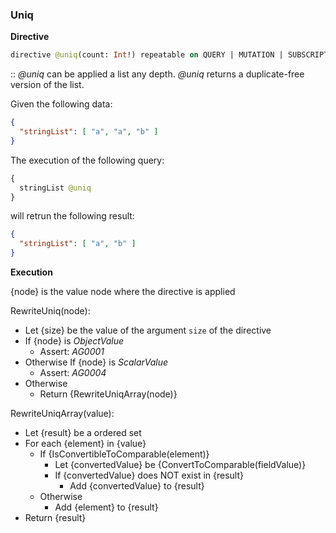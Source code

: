 ### Uniq
**Directive**

```graphql
directive @uniq(count: Int!) repeatable on QUERY | MUTATION | SUBSCRIPTION | FIELD
```

:: *@uniq* can be applied a list any depth.
*@uniq* returns a duplicate-free version of the list.

Given the following data:

```json example
{
  "stringList": [ "a", "a", "b" ]
}
```

The execution of the following query:

```graphql example
{
  stringList @uniq
}
```

will retrun the following result:

```json example
{
  "stringList": [ "a", "b" ]
}
```

**Execution**

{node} is the value node where the directive is applied

RewriteUniq(node):
* Let {size} be the value of the argument `size` of the directive
* If {node} is *ObjectValue*
  * Assert: *AG0001*
* Otherwise If {node} is *ScalarValue*
  * Assert: *AG0004*
* Otherwise 
  * Return {RewriteUniqArray(node)}

RewriteUniqArray(value):
* Let {result} be a ordered set
* For each {element} in {value}
  * If {IsConvertibleToComparable(element)}
    * Let {convertedValue} be {ConvertToComparable(fieldValue)}
    * If {convertedValue} does NOT exist in {result}
      * Add {convertedValue} to {result}
  * Otherwise 
    * Add {element} to {result}
* Return {result}
